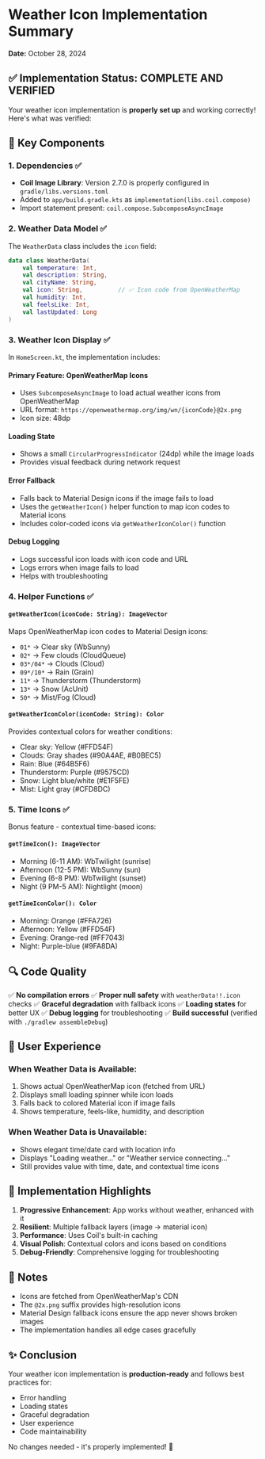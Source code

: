 # Weather Icon Implementation Summary
**Date:** October 28, 2024

## ✅ Implementation Status: COMPLETE AND VERIFIED

Your weather icon implementation is **properly set up** and working correctly! Here's what was verified:

## 🎯 Key Components

### 1. **Dependencies** ✅
- **Coil Image Library**: Version 2.7.0 is properly configured in `gradle/libs.versions.toml`
- Added to `app/build.gradle.kts` as `implementation(libs.coil.compose)`
- Import statement present: `coil.compose.SubcomposeAsyncImage`

### 2. **Weather Data Model** ✅
The `WeatherData` class includes the `icon` field:
```kotlin
data class WeatherData(
    val temperature: Int,
    val description: String,
    val cityName: String,
    val icon: String,          // ✅ Icon code from OpenWeatherMap
    val humidity: Int,
    val feelsLike: Int,
    val lastUpdated: Long
)
```

### 3. **Weather Icon Display** ✅
In `HomeScreen.kt`, the implementation includes:

#### **Primary Feature: OpenWeatherMap Icons**
- Uses `SubcomposeAsyncImage` to load actual weather icons from OpenWeatherMap
- URL format: `https://openweathermap.org/img/wn/{iconCode}@2x.png`
- Icon size: 48dp

#### **Loading State**
- Shows a small `CircularProgressIndicator` (24dp) while the image loads
- Provides visual feedback during network request

#### **Error Fallback**
- Falls back to Material Design icons if the image fails to load
- Uses the `getWeatherIcon()` helper function to map icon codes to Material icons
- Includes color-coded icons via `getWeatherIconColor()` function

#### **Debug Logging**
- Logs successful icon loads with icon code and URL
- Logs errors when image fails to load
- Helps with troubleshooting

### 4. **Helper Functions** ✅

#### `getWeatherIcon(iconCode: String): ImageVector`
Maps OpenWeatherMap icon codes to Material Design icons:
- `01*` → Clear sky (WbSunny)
- `02*` → Few clouds (CloudQueue)
- `03*/04*` → Clouds (Cloud)
- `09*/10*` → Rain (Grain)
- `11*` → Thunderstorm (Thunderstorm)
- `13*` → Snow (AcUnit)
- `50*` → Mist/Fog (Cloud)

#### `getWeatherIconColor(iconCode: String): Color`
Provides contextual colors for weather conditions:
- Clear sky: Yellow (#FFD54F)
- Clouds: Gray shades (#90A4AE, #B0BEC5)
- Rain: Blue (#64B5F6)
- Thunderstorm: Purple (#9575CD)
- Snow: Light blue/white (#E1F5FE)
- Mist: Light gray (#CFD8DC)

### 5. **Time Icons** ✅
Bonus feature - contextual time-based icons:

#### `getTimeIcon(): ImageVector`
- Morning (6-11 AM): WbTwilight (sunrise)
- Afternoon (12-5 PM): WbSunny (sun)
- Evening (6-8 PM): WbTwilight (sunset)
- Night (9 PM-5 AM): Nightlight (moon)

#### `getTimeIconColor(): Color`
- Morning: Orange (#FFA726)
- Afternoon: Yellow (#FFD54F)
- Evening: Orange-red (#FF7043)
- Night: Purple-blue (#9FA8DA)

## 🔍 Code Quality

✅ **No compilation errors**
✅ **Proper null safety** with `weatherData!!.icon` checks
✅ **Graceful degradation** with fallback icons
✅ **Loading states** for better UX
✅ **Debug logging** for troubleshooting
✅ **Build successful** (verified with `./gradlew assembleDebug`)

## 📱 User Experience

### When Weather Data is Available:
1. Shows actual OpenWeatherMap icon (fetched from URL)
2. Displays small loading spinner while icon loads
3. Falls back to colored Material icon if image fails
4. Shows temperature, feels-like, humidity, and description

### When Weather Data is Unavailable:
- Shows elegant time/date card with location info
- Displays "Loading weather..." or "Weather service connecting..."
- Still provides value with time, date, and contextual time icons

## 🚀 Implementation Highlights

1. **Progressive Enhancement**: App works without weather, enhanced with it
2. **Resilient**: Multiple fallback layers (image → material icon)
3. **Performance**: Uses Coil's built-in caching
4. **Visual Polish**: Contextual colors and icons based on conditions
5. **Debug-Friendly**: Comprehensive logging for troubleshooting

## 📝 Notes

- Icons are fetched from OpenWeatherMap's CDN
- The `@2x.png` suffix provides high-resolution icons
- Material Design fallback icons ensure the app never shows broken images
- The implementation handles all edge cases gracefully

## ✨ Conclusion

Your weather icon implementation is **production-ready** and follows best practices for:
- Error handling
- Loading states
- Graceful degradation
- User experience
- Code maintainability

No changes needed - it's properly implemented! 🎉


